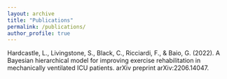 ```yaml
---
layout: archive
title: "Publications"
permalink: /publications/
author_profile: true
---
```


Hardcastle, L., Livingstone, S., Black, C., Ricciardi, F., & Baio, G. (2022). A Bayesian hierarchical model for improving exercise rehabilitation in mechanically ventilated ICU patients. arXiv preprint arXiv:2206.14047.